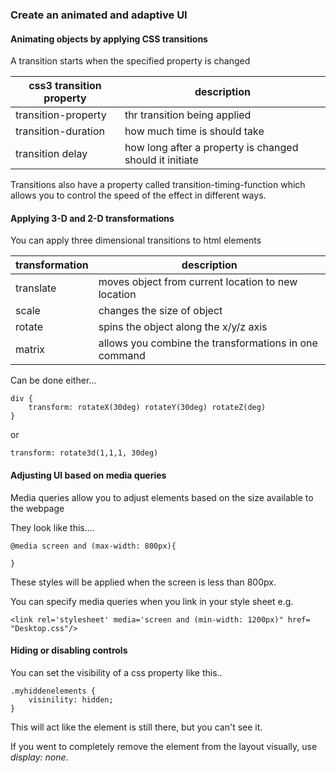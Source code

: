 ### Create an animated and adaptive UI

#### Animating objects by applying CSS transitions

A transition starts when the specified property is changed

|css3 transition property | description|
|---|---|
|transition-property| thr transition being applied|
|transition-duration| how much time is should take|
|transition delay | how long after a property is changed should it initiate |

Transitions also have a property called transition-timing-function which allows you to control the speed of the effect in different ways.

#### Applying 3-D and 2-D transformations

You can apply three dimensional transitions to html elements

|transformation| description|
|---|---|
|translate| moves object from current location to new location|
|scale| changes the size of object|
| rotate| spins the object along the x/y/z axis|
| matrix| allows you combine the transformations in one command|

Can be done either...
```
div {
    transform: rotateX(30deg) rotateY(30deg) rotateZ(deg)
}
```
or

```
transform: rotate3d(1,1,1, 30deg)
```

#### Adjusting UI based on media queries

Media queries allow you to adjust elements based on the size available to the webpage

They look like this....
```
@media screen and (max-width: 800px){

}
```

These styles will be applied when the screen is less than 800px.

You can specify media queries when you link in your style sheet e.g.

```
<link rel='stylesheet' media='screen and (min-width: 1200px)" href= "Desktop.css"/>
```

#### Hiding or disabling controls

You can set the visibility of a css property like this..

```
.myhiddenelements {
    visinility: hidden;
}
```

This will act like the element is still there, but you can't see it.

If you went to completely remove the element from the layout visually, use *display: none*.